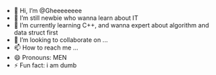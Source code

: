 - 👋 Hi, I’m @Gheeeeeeee
- 👀 I’m still newbie who wanna learn about IT
- 🌱 I’m currently learning C++, and wanna expert about algorithm and data struct first
- 💞️ I’m looking to collaborate on ...
- 📫 How to reach me ...
- 😄 Pronouns: MEN
- ⚡ Fun fact: i am dumb

<!---
Gheeeeeeee/Gheeeeeeee is a ✨ special ✨ repository because its `README.md` (this file) appears on your GitHub profile.
You can click the Preview link to take a look at your changes.
--->

